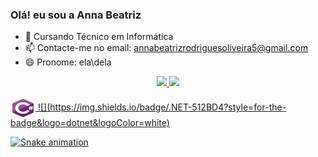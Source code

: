 ### Olá! eu sou a Anna Beatriz

- 🌱 Cursando Técnico em Informática
- 📫 Contacte-me no email: annabeatrizrodriguesoliveira5@gmail.com
- 😄 Pronome: ela\dela

<div align="center">
  <a href="https://github.com/rafaballerini">
  <img width="48%" src="https://github-readme-stats.vercel.app/api?username=annarodrig&show_icons=true&theme=dracula&include_all_commits=true&count_private=true"/>
  <img width="48%" src="https://github-readme-stats.vercel.app/api/top-langs/?username=annarodrig&layout=compact&langs_count=7&theme=dracula"/>
</div>

  <div style="display: inline_block"><br>
     <img align="center" alt="anna-Csharp" height="30" width="40" src="https://raw.githubusercontent.com/devicons/devicon/master/icons/csharp/csharp-original.svg">
![](https://img.shields.io/badge/.NET-512BD4?style=for-the-badge&logo=dotnet&logoColor=white)

  </div>
  
  ![Snake animation](https://github.com/annarodrig/annarodrig/blob/output/github-contribution-grid-snake.svg)
